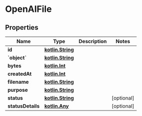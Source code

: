 # OpenAIFile

## Properties
Name | Type | Description | Notes
------------ | ------------- | ------------- | -------------
**id** | [**kotlin.String**](.md) |  | 
**&#x60;object&#x60;** | [**kotlin.String**](.md) |  | 
**bytes** | [**kotlin.Int**](.md) |  | 
**createdAt** | [**kotlin.Int**](.md) |  | 
**filename** | [**kotlin.String**](.md) |  | 
**purpose** | [**kotlin.String**](.md) |  | 
**status** | [**kotlin.String**](.md) |  |  [optional]
**statusDetails** | [**kotlin.Any**](.md) |  |  [optional]

